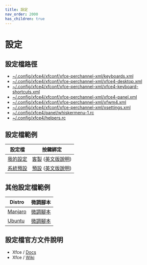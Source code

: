 ```yaml
---
title: 設定
nav_order: 2000
has_children: true
---
```


# 設定


## 設定檔路徑

* [~/.config/xfce4/xfconf/xfce-perchannel-xml/keyboards.xml](https://github.com/samwhelp/note-about-xfce/blob/gh-pages/_demo/config/xfce-config/main/config/xfce4/xfconf/xfce-perchannel-xml/keyboards.xml)
* [~/.config/xfce4/xfconf/xfce-perchannel-xml/xfce4-desktop.xml](https://github.com/samwhelp/note-about-xfce/blob/gh-pages/_demo/config/xfce-config/main/config/xfce4/xfconf/xfce-perchannel-xml/xfce4-desktop.xml)
* [~/.config/xfce4/xfconf/xfce-perchannel-xml/xfce4-keyboard-shortcuts.xml](https://github.com/samwhelp/note-about-xfce/blob/gh-pages/_demo/config/xfce-config/main/config/xfce4/xfconf/xfce-perchannel-xml/xfce4-keyboard-shortcuts.xml)
* [~/.config/xfce4/xfconf/xfce-perchannel-xml/xfce4-panel.xml](https://github.com/samwhelp/note-about-xfce/blob/gh-pages/_demo/config/xfce-config/main/config/xfce4/xfconf/xfce-perchannel-xml/xfce4-panel.xml)
* [~/.config/xfce4/xfconf/xfce-perchannel-xml/xfwm4.xml](https://github.com/samwhelp/note-about-xfce/blob/gh-pages/_demo/config/xfce-config/main/config/xfce4/xfconf/xfce-perchannel-xml/xfwm4.xml)
* [~/.config/xfce4/xfconf/xfce-perchannel-xml/xsettings.xml](https://github.com/samwhelp/note-about-xfce/blob/gh-pages/_demo/config/xfce-config/main/config/xfce4/xfconf/xfce-perchannel-xml/xsettings.xml)
* [~/.config/xfce4/panel/whiskermenu-1.rc](https://github.com/samwhelp/note-about-xfce/blob/gh-pages/_demo/config/xfce-config/main/config/xfce4/panel/whiskermenu-1.rc)
* [~/.config/xfce4/helpers.rc](https://github.com/samwhelp/note-about-xfce/blob/gh-pages/_demo/config/xfce-config/main/config/xfce4/helpers.rc)


## 設定檔範例

| 設定檔 | 按鍵綁定 |
| --- | --- |
| [我的設定](https://github.com/samwhelp/note-about-xfce/blob/gh-pages/_demo/config/xfce-config/main/config/xfce4) | [客製](https://samwhelp.github.io/note-about-xfce/read/scenario/main.html) ([英文版說明](https://github.com/samwhelp/note-about-xfce/blob/gh-pages/_demo/config/xfce-config/main/spec-keybind.md)) |
| [系統預設](https://github.com/samwhelp/note-about-xfce/blob/gh-pages/_demo/config/xfce-config/default/config/xfce4) | [預設](https://samwhelp.github.io/note-about-xfce/read/scenario/default.html) ([英文版說明](https://docs.xfce.org/)) |


## 其他設定檔範例

| Distro | 微調腳本 |
| --- | --- |
| [Manjaro](https://samwhelp.github.io/note-about-manjaro/read/adjustment/de/xfce.html) | [微調腳本](https://github.com/samwhelp/note-about-manjaro/tree/gh-pages/_demo/adjustment/de/xfce) |
| [Ubuntu](https://samwhelp.github.io/note-about-ubuntu/read/adjustment/de/xfce.html) | [微調腳本](https://github.com/samwhelp/note-about-ubuntu/tree/gh-pages/_demo/adjustment/de/xfce) |


## 設定檔官方文件說明

* Xfce / [Docs](https://docs.xfce.org/)
* Xfce / [Wiki](https://wiki.xfce.org/)
